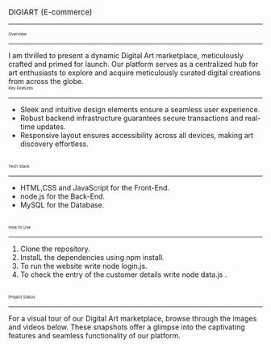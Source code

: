 <span style="font-size: 15px;">DIGIART (E-commerce)</span>
<hr>
<span style="font-size: 8px;">Overview</span>
<hr>
I am thrilled to present a dynamic Digital Art marketplace, meticulously crafted and primed for launch. Our platform serves as a centralized hub for art enthusiasts to explore and acquire meticulously curated digital creations from across the globe.
<br>
<span style="font-size: 8px;">Key Features</span>
<hr>
<ul>
<li>Sleek and intuitive design elements ensure a seamless user experience.</li>
<li>Robust backend infrastructure guarantees secure transactions and real-time updates.</li>
<li>Responsive layout ensures accessibility across all devices, making art discovery effortless.</li>
</ul>
<br>
<span style="font-size: 8px;">Tech Stack</span>
<hr>
<ul>
<li>HTML,CSS and JavaScript for the Front-End.</li>
<li>node.js for the Back-End.</li>
<li>MySQL for the Database.</li>
</ul>
<br>
<span style="font-size: 8px;">How to Use</span>
<hr>
<ol>
<li>Clone the repository.</li>
<li>InstalL the dependencies using npm install.</li>
<li>To run the website write node login.js.</li>
<li>To check the entry of the customer details write node data.js .</li>
</ol>
<br>
<span style="font-size: 8px;">Project Status</span>
<hr>
For a visual tour of our Digital Art marketplace, browse through the images and videos below. These snapshots offer a glimpse into the captivating features and seamless functionality of our platform.
